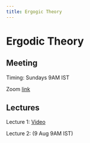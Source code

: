 ```yaml
---
title: Ergogic Theory
---
```


# Ergodic Theory


## Meeting

Timing: Sundays 9AM IST

Zoom [link](https://illinois.zoom.us/j/91576658157?pwd=TEJFUFg5YnBYeDFxd2FIVGZXeXRJdz09)

## Lectures

Lecture 1: [Video](https://youtu.be/SD-92Wh_6zU)

Lecture 2: (9 Aug 9AM IST)
